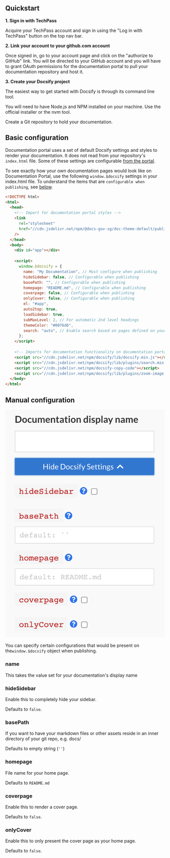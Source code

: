 ## Quickstart
__1. Sign in with TechPass__

  Acquire your TechPass account and sign in using the "Log in with TechPass"
button on the top nav bar.

__2. Link your account to your github.com account__

  Once signed in, go to your account page and click on the "authorize to GitHub"
link. You will be directed to your GitHub account and you will have to grant
OAuth permissions for the documentation portal to pull your documentation repository and host it.

__3. Create your Docsify project__

  The easiest way to get started with Docsify is through its command line tool.

  You will need to have Node.js and NPM installed on your machine. Use the official installer or the nvm tool.

  Create a Git repository to hold your documentation.

## Basic configuration

Documentation portal uses a set of default Docsify settings and styles to render your documentation.
It does not read from your repository's `index.html` file.
Some of these settings are configurable [from the portal](#manual-configuration).

To see exactly how your own documentation pages would look like on Documentation
Portal, use the following `window.$docsify` settings in your index.html file.
To understand the items that are `configurable when publishing`, see
[below](#manual-configuration).

```html
<!DOCTYPE html>
<html>
  <head>
    <!-- Import for documentation portal styles -->
    <link
      rel="stylesheet"
      href="//cdn.jsdelivr.net/npm/@docs-gov-sg/doc-theme-default/public/dist/doc.css"
    />
  </head>
  <body>
    <div id="app"></div>

    <script>
      window.$docsify = {
        name: "My Documentation", // Must configure when publishing
        hideSidebar: false, // Configurable when publishing
        basePath: "", // Configurable when publishing
        homepage: "README.md", // Configurable when publishing
        coverpage: false, // Configurable when publishing
        onlyCover: false, // Configurable when publishing
        el: "#app",
        auto2top: true,
        loadSidebar: true,
        subMaxLevel: 2, // For automatic 2nd level headings
        themeColor: "#0076d6",
        search: "auto", // Enable search based on pages defined on your sidebar
      };
    </script>

    <!-- Imports for documentation functionality on documentation portal  -->
    <script src="//cdn.jsdelivr.net/npm/docsify/lib/docsify.min.js"></script>
    <script src="//cdn.jsdelivr.net/npm/docsify/lib/plugins/search.min.js"></script>
    <script src="//cdn.jsdelivr.net/npm/docsify-copy-code"></script>
    <script src="//cdn.jsdelivr.net/npm/docsify/lib/plugins/zoom-image.min.js"></script>
  </body>
</html>
```

## Manual configuration

![Docsify settings](assets/docsify_settings.png ":size=50%")

You can specify certain configurations that would be present on the`window.$docsify` object when publishing.

### name

This takes the value set for your documentation's display name

### hideSidebar

Enable this to completely hide your sidebar.

Defaults to `false`.

### basePath

If you want to have your markdown files or other assets reside in an inner directory of your git repo, e.g. docs/

Defaults to empty string (`''`)

### homepage

File name for your home page.

Defaults to `README.md`

### coverpage

Enable this to render a cover page.

Defaults to `false`.

### onlyCover

Enable this to only present the cover page as your home page.

Defaults to `false`.
